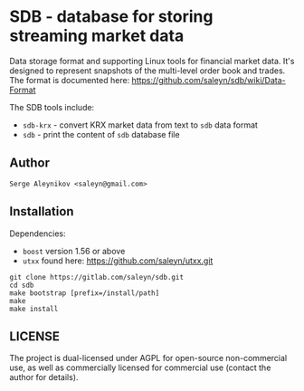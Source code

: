 # SDB - database for storing streaming market data #

Data storage format and supporting Linux tools for financial market data.
It's designed to represent snapshots of the multi-level order book and trades.
The format is documented here: https://github.com/saleyn/sdb/wiki/Data-Format

The SDB tools include:

* `sdb-krx` - convert KRX market data from text to `sdb` data format
* `sdb` - print the content of `sdb` database file

## Author ##

    Serge Aleynikov <saleyn@gmail.com>

## Installation ##

Dependencies:
* `boost` version 1.56 or above
* `utxx` found here: https://github.com/saleyn/utxx.git

```
git clone https://gitlab.com/saleyn/sdb.git
cd sdb
make bootstrap [prefix=/install/path]
make
make install
```

## LICENSE ##

The project is dual-licensed under AGPL for open-source non-commercial use, as well
as commercially licensed for commercial use (contact the author for details).
